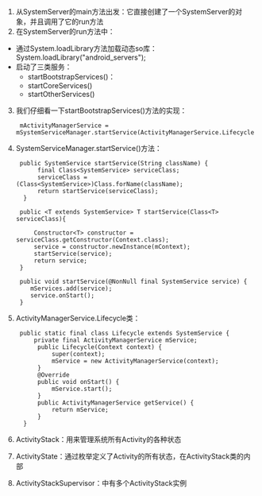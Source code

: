 1. 从SystemServer的main方法出发：它直接创建了一个SystemServer的对象，并且调用了它的run方法
2. 在SystemServer的run方法中：
- 通过System.loadLibrary方法加载动态so库：System.loadLibrary("android_servers");
- 启动了三类服务：
	- startBootstrapServices()：
	- startCoreServices()
	- startOtherServices()
3. 我们仔细看一下startBootstrapServices()方法的实现：

		mActivityManagerService = mSystemServiceManager.startService(ActivityManagerService.Lifecycle.class).getService();
4. SystemServiceManager.startService()方法：

		public SystemService startService(String className) {
			 final Class<SystemService> serviceClass;
		     serviceClass = (Class<SystemService>)Class.forName(className);
		     return startService(serviceClass);
		 }

		public <T extends SystemService> T startService(Class<T> serviceClass){

	        Constructor<T> constructor = serviceClass.getConstructor(Context.class);
	        service = constructor.newInstance(mContext);
	        startService(service);
	        return service;
		}

		public void startService(@NonNull final SystemService service) {
		   mServices.add(service);
		   service.onStart();
		}
5. ActivityManagerService.Lifecycle类：

		public static final class Lifecycle extends SystemService {
			private final ActivityManagerService mService;
			 public Lifecycle(Context context) {
				 super(context);
				 mService = new ActivityManagerService(context);
			 }
			 @Override
			 public void onStart() {
				 mService.start();
			 }
			 public ActivityManagerService getService() {
				 return mService;
			 }
		 }

6. ActivityStack：用来管理系统所有Activity的各种状态
7. ActivityState：通过枚举定义了Activity的所有状态，在ActivityStack类的内部
8. ActivityStackSupervisor：中有多个ActivityStack实例










<!--stackedit_data:
eyJoaXN0b3J5IjpbLTcyNDczNDQ0OSw0NDQ1NTU3NDYsOTg1MD
Y0MjI4LC0xNTYwOTc2MTczLDE0MzU2MjgyOTMsLTIzMDAzOTgy
MF19
-->